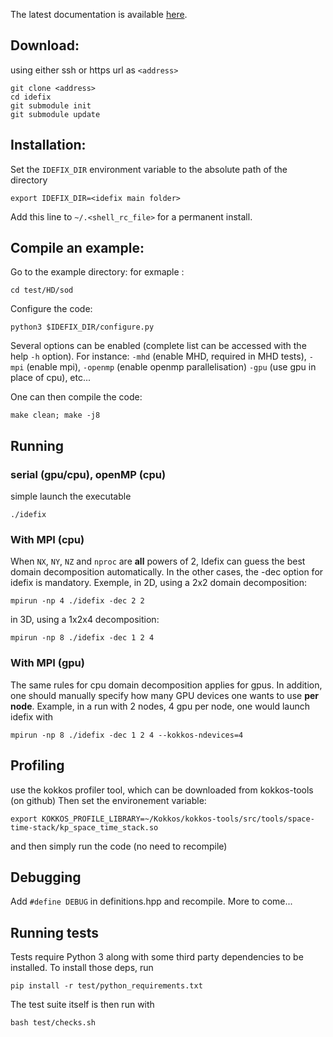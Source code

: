 The latest documentation is available
[here](https://discs.gricad-pages.univ-grenoble-alpes.fr/idefix/index.html).


Download:
---------

using either ssh or https url as `<address>`
```shell
git clone <address>
cd idefix
git submodule init
git submodule update
```

Installation:
-------------

Set the `IDEFIX_DIR` environment variable to the absolute path of the directory

```shell
export IDEFIX_DIR=<idefix main folder>
```

Add this line to `~/.<shell_rc_file>` for a permanent install. 


Compile an example:
-------------------
Go to the example directory:
for exmaple : 
    
`cd test/HD/sod`

Configure the code:

`python3 $IDEFIX_DIR/configure.py`

Several options can be enabled (complete list can be accessed with the help `-h` option). For instance: `-mhd` (enable MHD, required in MHD tests), `-mpi` (enable mpi), `-openmp` (enable openmp parallelisation) `-gpu` (use gpu in place of cpu), etc...

One can then compile the code:

`make clean; make -j8`

Running
-------------------
### serial (gpu/cpu), openMP (cpu)
simple launch the executable

`./idefix`

### With MPI (cpu)
When `NX`, `NY`, `NZ` and `nproc` are **all** powers of 2, Idefix can guess the best domain
decomposition automatically. In the other cases, the -dec option for idefix is mandatory. Exemple, in 2D, using a 2x2 domain decomposition:

`mpirun -np 4 ./idefix -dec 2 2`

in 3D, using a 1x2x4 decomposition:

`mpirun -np 8 ./idefix -dec 1 2 4`

### With MPI (gpu)
The same rules for cpu domain decomposition applies for gpus. In addition, one should manually specify how many GPU devices one wants to use **per node**. Example, in a run with 2 nodes, 4 gpu per node, one would launch idefix with

`mpirun -np 8 ./idefix -dec 1 2 4 --kokkos-ndevices=4`

Profiling
-------------------
use the kokkos profiler tool, which can be downloaded from kokkos-tools (on github)
Then set the environement variable:

`export KOKKOS_PROFILE_LIBRARY=~/Kokkos/kokkos-tools/src/tools/space-time-stack/kp_space_time_stack.so`

and then simply run the code (no need to recompile)

Debugging
-------------------
Add `#define DEBUG` in definitions.hpp and recompile. More to come...

Running tests
-------------------
Tests require Python 3 along with some third party dependencies to be installed.
To install those deps, run
```shell
pip install -r test/python_requirements.txt
```

The test suite itself is then run with
```shell
bash test/checks.sh
```
